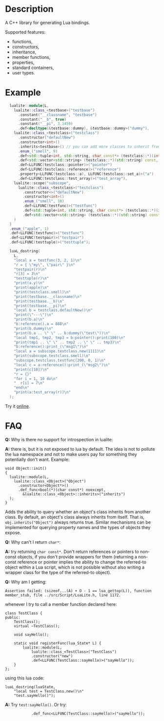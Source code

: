 # Description
A C++ library for generating Lua bindings.

Supported features:
 * functions,
 * constructors,
 * inheritance,
 * member functions,
 * properties,
 * standard containers,
 * user types.

# Example
```c++
  lualite::module{L,
    lualite::class_<testbase>("testbase")
      .constant("__classname", "testbase")
      .constant("__b", true)
      .constant("__pi", 3.1459)
      .def<decltype(&testbase::dummy), &testbase::dummy>("dummy"),
    lualite::class_<testclass>("testclass")
      .constructor("defaultNew")
      .constructor<int>()
      .inherits<testbase>() // you can add more classes to inherit from
      .enum_("smell", 9)
      .def<std::tuple<int, std::string, char const*> (testclass::*)(int), &testclass::print>("print")
      .def<std::vector<std::string> (testclass::*)(std::string) const, &testclass::print>("print_")
      .def<LLFUNC(testclass::pointer)>("pointer")
      .def<LLFUNC(testclass::reference)>("reference")
      .property<LLFUNC(testclass::a), LLFUNC(testclass::set_a)>("a")
      .def<LLFUNC(testclass::test_array)>("test_array"),
    lualite::scope("subscope",
      lualite::class_<testclass>("testclass")
        .constructor<>("defaultNew")
        .constructor<int>()
        .enum_("smell", 10)
        .def<LLFUNC(testfunc)>("testfunc")
        .def<std::tuple<int, std::string, char const*> (testclass::*)(int), &testclass::print>("print")
        .def<std::vector<std::string> (testclass::*)(std::string) const, &testclass::print>("print_")
    )
  }
  .enum_("apple", 1)
  .def<LLFUNC(testfunc)>("testfunc")
  .def<LLFUNC(testpair)>("testpair")
  .def<LLFUNC(testtuple)>("testtuple");

  luaL_dostring(
    L,
    "local a = testfunc(3, 2, 1)\n"
    "r = { \"my\", \"pair\" }\n"
    "testpair(r)\n"
    "r[3] = 3\n"
    "testtuple(r)\n"
    "print(a.y)\n"
    "print(apple)\n"
    "print(testclass.smell)\n"
    "print(testbase.__classname)\n"
    "print(testbase.__b)\n"
    "print(testbase.__pi)\n"
    "local b = testclass.defaultNew()\n"
    "print(\"---\")\n"
    "print(b.a)\n"
    "b:reference().a = 888\n"
    "print(b.dummy)\n"
    "print(b.a .. \" \" .. b:dummy(\"test\"))\n"
    "local tmp1, tmp2, tmp3 = b:pointer():print(100)\n"
    "print(tmp1 .. \" \" .. tmp2 .. \" \" .. tmp3)\n"
    "b:reference():print_(\"msg1\")\n"
    "local a = subscope.testclass.new(1111)\n"
    "print(subscope.testclass.smell)\n"
    "subscope.testclass.testfunc(200, 0, 1)\n"
    "local c = a:reference():print_(\"msg2\")\n"
    "print(c[10])\n"
    "r = {}"
    "for i = 1, 10 do\n"
    "  r[i] = 7\n"
    "end\n"
    "print(a:test_array(r))\n"
  );
```
Try it [online](http://htmlpreview.github.io/?https://github.com/user1095108/examples/blob/master/testlualite.html).
# FAQ
**Q:** Why is there no support for introspection in lualite:

**A:** there is, but it is not exposed to lua by default. The idea is not to pollute the lua namespace and not to make users pay for something they potentially don't want. Example:
```
void Object::init()
{
  lualite::module(L,
    lualite::class_<Object>("Object")
      .constructor<Object*>()
      .def_func<bool(*)(char const*) noexcept,
        &lualite::class_<Object>::inherits>("inherits")
  );
}
```
Adds the ability to query whether an object's class inherits from another class. By default, an object's class always inherits from itself. That is, `obj.inherits("Object")` always returns true. Similar mechanisms can be implemented for querying property names and the types of objects they expose.

**Q:** Why can't I return `char*`:

**A:** try returning `char const*`. Don't return references or pointers to non-const objects, if you don't provide wrappers for them (returning a non-const reference or pointer implies the ability to change the referred-to object within a Lua script, which is not possible without also writing a wrapper class for the type of the referred-to object).

**Q:** Why am I getting:

`Assertion failed: (sizeof...(A) + O - 1 == lua_gettop(L)), function member_stub, file ../src/Script/LuaLite.h, line 1172.`

whenever I try to call a member function declared here:

```
class TestClass {
public:
	TestClass();
	virtual ~TestClass();

	void sayHello();

	static void registerFunc(lua_State* L) {
		lualite::module(L,
			lualite::class_<TestClass>("TestClass")
			.constructor("new")
			.def<LLFUNC(TestClass::sayHello)>("sayHello"));
	}
};
```

using this lua code:

```
luaL_dostring(luaState,
	"local test = TestClass.new()\n"
	"test.sayHello()");
```

**A:** Try `test:sayHello()`. Or try:
```
			.def_func<LLFUNC(TestClass::sayHello)>("sayHello"));
```
